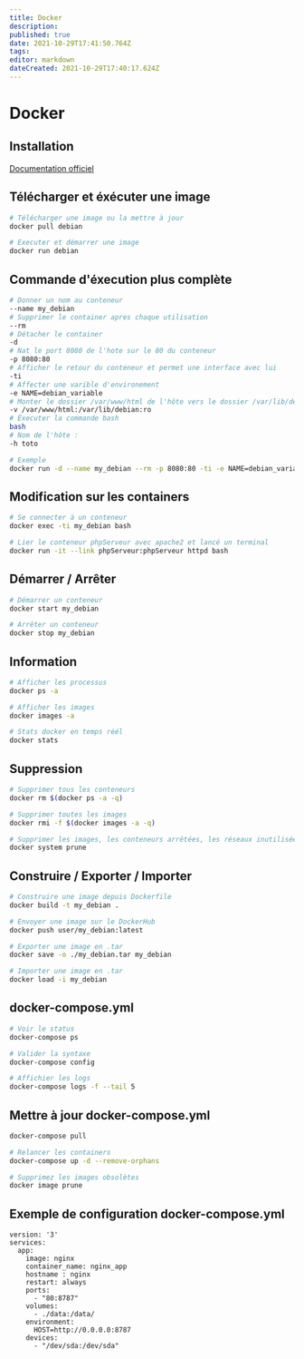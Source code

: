 ```yaml
---
title: Docker
description: 
published: true
date: 2021-10-29T17:41:50.764Z
tags: 
editor: markdown
dateCreated: 2021-10-29T17:40:17.624Z
---
```


# Docker

## Installation
[Documentation officiel](https://docs.docker.com/engine/install/)

## Télécharger et éxécuter une image
```bash
# Télécharger une image ou la mettre à jour
docker pull debian

# Executer et démarrer une image
docker run debian
```

## Commande d'éxecution plus complète
```bash
# Donner un nom au conteneur
--name my_debian 
# Supprimer le container apres chaque utilisation
--rm
# Détacher le container
-d
# Nat le port 8080 de l'hote sur le 80 du conteneur
-p 8080:80
# Afficher le retour du conteneur et permet une interface avec lui
-ti
# Affecter une varible d'environement
-e NAME=debian_variable
# Monter le dossier /var/www/html de l'hôte vers le dossier /var/lib/debian du conteneur avec les bon droits :
-v /var/www/html:/var/lib/debian:ro
# Éxecuter la commande bash
bash
# Nom de l'hôte :
-h toto

# Exemple
docker run -d --name my_debian --rm -p 8080:80 -ti -e NAME=debian_variable -v /var/www/html:/var/lib/debian:ro -h toto debian bash
```

## Modification sur les containers
```bash
# Se connecter à un conteneur
docker exec -ti my_debian bash

# Lier le conteneur phpServeur avec apache2 et lancé un terminal
docker run -it --link phpServeur:phpServeur httpd bash
```

## Démarrer / Arrêter
```bash
# Démarrer un conteneur
docker start my_debian

# Arrêter un conteneur
docker stop my_debian
```

## Information
```bash
# Afficher les processus
docker ps -a

# Afficher les images
docker images -a

# Stats docker en temps réél
docker stats
```

## Suppression
```bash
# Supprimer tous les conteneurs
docker rm $(docker ps -a -q)

# Supprimer toutes les images
docker rmi -f $(docker images -a -q)

# Supprimer les images, les conteneurs arrêtées, les réseaux inutilisées et construit le cache
docker system prune
```

## Construire / Exporter / Importer
```bash
# Construire une image depuis Dockerfile
docker build -t my_debian .

# Envoyer une image sur le DockerHub
docker push user/my_debian:latest

# Exporter une image en .tar
docker save -o ./my_debian.tar my_debian

# Importer une image en .tar
docker load -i my_debian
```

## docker-compose.yml
```bash
# Voir le status 
docker-compose ps

# Valider la syntaxe
docker-compose config

# Affichier les logs
docker-compose logs -f --tail 5
```

## Mettre à jour docker-compose.yml
```bash
docker-compose pull

# Relancer les containers
docker-compose up -d --remove-orphans

# Supprimez les images obsolètes
docker image prune
```

## Exemple de configuration docker-compose.yml
```docker
version: '3'
services:
  app:
    image: nginx
    container_name: nginx_app
    hostname : nginx
    restart: always
    ports:
      - "80:8787"
    volumes:
      - ./data:/data/
    environment:
      HOST=http://0.0.0.0:8787
    devices:
      - "/dev/sda:/dev/sda"
```